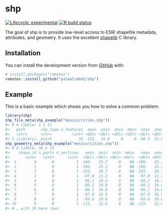 
<!-- README.md is generated from README.Rmd. Please edit that file -->

# shp

<!-- badges: start -->

[![Lifecycle:
experimental](https://img.shields.io/badge/lifecycle-experimental-orange.svg)](https://www.tidyverse.org/lifecycle/#experimental)
[![R build
status](https://github.com/paleolimbot/shp/workflows/R-CMD-check/badge.svg)](https://github.com/paleolimbot/shp/actions)
<!-- badges: end -->

The goal of shp is to provide low-level access to ESRI shapefile
metadata, attributes, and geometry. It uses the excellent
[shapelib](http://shapelib.maptools.org/) C library.

## Installation

You can install the development version from
[GitHub](https://github.com/) with:

``` r
# install.packages("remotes")
remotes::install_github("paleolimbot/shp")
```

## Example

This is a basic example which shows you how to solve a common problem:

``` r
library(shp)
shp_file_meta(shp_example("mexico/cities.shp"))
#> # A tibble: 1 x 11
#>   path       shp_type n_features  xmin  ymin  zmin  mmin  xmax  ymax  zmax  mmax
#>   <chr>      <chr>         <int> <dbl> <dbl> <dbl> <dbl> <dbl> <dbl> <dbl> <dbl>
#> 1 /Library/… point            36 -115.  16.6     0     0 -88.3  32.6     0     0
shp_geometry_meta(shp_example("mexico/cities.shp"))
#> # A tibble: 36 x 11
#>    shape_id n_parts n_vertices   xmin  ymin  zmin  mmin   xmax  ymax  zmax  mmax
#>       <int>   <int>      <int>  <dbl> <dbl> <dbl> <dbl>  <dbl> <dbl> <dbl> <dbl>
#>  1        0       0          1 -100.   25.7     0    NA -100.   25.7     0    NA
#>  2        1       0          1 -106.   23.2     0    NA -106.   23.2     0    NA
#>  3        2       0          1 -103.   20.7     0    NA -103.   20.7     0    NA
#>  4        3       0          1  -97.8  22.2     0    NA  -97.8  22.2     0    NA
#>  5        4       0          1  -99.1  19.4     0    NA  -99.1  19.4     0    NA
#>  6        5       0          1  -98.2  19.0     0    NA  -98.2  19.0     0    NA
#>  7        6       0          1  -96.1  19.0     0    NA  -96.1  19.0     0    NA
#>  8        7       0          1  -97.0  16.9     0    NA  -97.0  16.9     0    NA
#>  9        8       0          1  -89.6  20.8     0    NA  -89.6  20.8     0    NA
#> 10        9       0          1 -115.   32.6     0    NA -115.   32.6     0    NA
#> # … with 26 more rows
```
